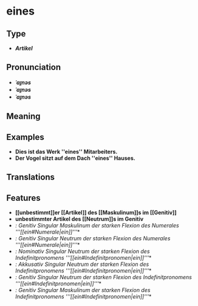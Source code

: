 # eines 
## Type 
- _**Artikel**_ 
## Pronunciation 
- _**ˈaɪ̯nəs**_ 
- _**ˈaɪ̯nəs**_ 
- _**ˈaɪ̯nəs**_ 
## Meaning 
## Examples 
- **Dies ist das Werk ''eines'' Mitarbeiters.** 
- **Der Vogel sitzt auf dem Dach ''eines'' Hauses.** 
## Translations 
## Features 
- **[[unbestimmt]]er [[Artikel]] des [[Maskulinum]]s im [[Genitiv]]** 
- **unbestimmter Artikel des [[Neutrum]]s im Genitiv** 
- **:* Genitiv Singular Maskulinum der starken Flexion des Numerales '''[[ein#Numerale|ein]]'''** 
- **:* Genitiv Singular Neutrum der starken Flexion des Numerales '''[[ein#Numerale|ein]]'''** 
- **:* Nominativ Singular Neutrum der starken Flexion des Indefinitpronomens '''[[ein#Indefinitpronomen|ein]]'''** 
- **:* Akkusativ Singular Neutrum der starken Flexion des Indefinitpronomens '''[[ein#Indefinitpronomen|ein]]'''** 
- **:* Genitiv Singular Neutrum der starken Flexion des Indefinitpronomens '''[[ein#Indefinitpronomen|ein]]'''** 
- **:* Genitiv Singular Maskulinum der starken Flexion des Indefinitpronomens '''[[ein#Indefinitpronomen|ein]]'''** 
